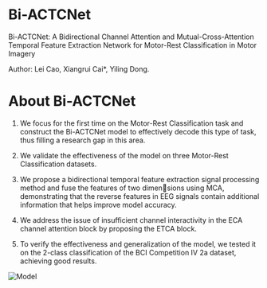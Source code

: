 # Bi-ACTCNet
Bi-ACTCNet: A Bidirectional Channel Attention and Mutual-Cross-Attention Temporal Feature Extraction Network for Motor-Rest Classification in Motor Imagery

Author: Lei Cao, Xiangrui Cai*, Yiling Dong.

# About Bi-ACTCNet
1. We focus for the first time on the Motor-Rest Classification task and construct the Bi-ACTCNet model to effectively decode this type of task, thus filling a research gap in this area.
   
2. We validate the effectiveness of the model on three Motor-Rest Classification datasets.
   
3. We propose a bidirectional temporal feature extraction signal processing method and fuse the features of two dimen￾sions using MCA, demonstrating that the reverse features in EEG signals contain additional information that helps improve model accuracy.
   
4. We address the issue of insufficient channel interactivity in the ECA channel attention block by proposing the ETCA block.

5. To verify the effectiveness and generalization of the model, we tested it on the 2-class classification of the BCI Competition IV 2a dataset, achieving good results.
   
![Model](./Model.png)

